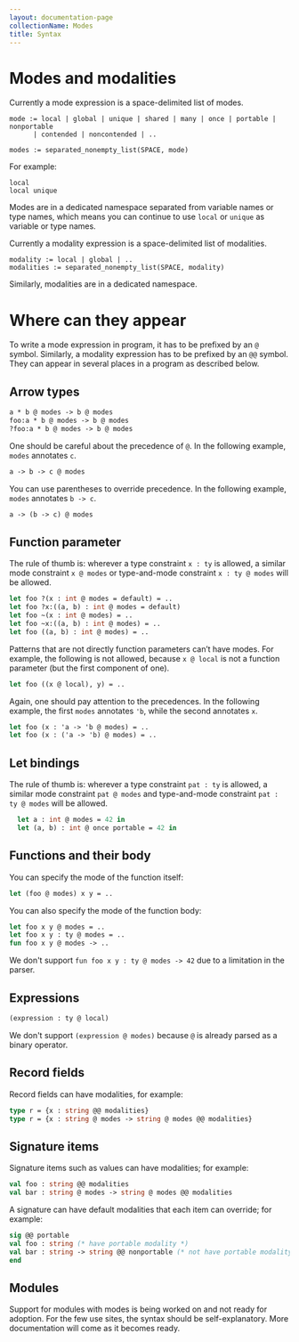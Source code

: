 ```yaml
---
layout: documentation-page
collectionName: Modes
title: Syntax
---
```


# Modes and modalities
Currently a mode expression is a space-delimited list of modes.

```
mode := local | global | unique | shared | many | once | portable | nonportable
      | contended | noncontended | ..

modes := separated_nonempty_list(SPACE, mode)
```

For example:
```
local
local unique
```

Modes are in a dedicated namespace separated from variable names or type names,
which means you can continue to use `local` or `unique` as variable or type
names.

Currently a modality expression is a space-delimited list of modalities.

```
modality := local | global | ..
modalities := separated_nonempty_list(SPACE, modality)
```
Similarly, modalities are in a dedicated namespace.

# Where can they appear

To write a mode expression in program, it has to be prefixed by an `@` symbol.
Similarly, a modality expression has to be prefixed by an `@@` symbol. They can
appear in several places in a program as described below.

## Arrow types
```ocaml
a * b @ modes -> b @ modes
foo:a * b @ modes -> b @ modes
?foo:a * b @ modes -> b @ modes
```

One should be careful about the precedence of `@`. In the following example,
`modes` annotates `c`.
```ocaml
a -> b -> c @ modes
```

You can use parentheses to override precedence. In the
following example, `modes` annotates `b -> c`.
```ocaml
a -> (b -> c) @ modes
```

## Function parameter
The rule of thumb is: wherever a type constraint `x : ty` is allowed, a similar
mode constraint `x @ modes` or type-and-mode constraint `x : ty @ modes` will be
allowed.
```ocaml
let foo ?(x : int @ modes = default) = ..
let foo ?x:((a, b) : int @ modes = default)
let foo ~(x : int @ modes) = ..
let foo ~x:((a, b) : int @ modes) = ..
let foo ((a, b) : int @ modes) = ..
```
Patterns that are not directly function parameters can’t have modes. For
example, the following is not allowed, because `x @ local` is not a function
parameter (but the first component of one).
```ocaml
let foo ((x @ local), y) = ..
```

Again, one should pay attention to the precedences. In the following example, the first
`modes` annotates `'b`, while the second annotates `x`.
```ocaml
let foo (x : 'a -> 'b @ modes) = ..
let foo (x : ('a -> 'b) @ modes) = ..
```

## Let bindings
The rule of thumb is: wherever a type constraint `pat : ty` is allowed, a similar
mode constraint `pat @ modes` and type-and-mode constraint `pat : ty @ modes` will be
allowed.
```ocaml
  let a : int @ modes = 42 in
  let (a, b) : int @ once portable = 42 in
```

## Functions and their body
You can specify the mode of the function itself:
```ocaml
let (foo @ modes) x y = ..
```
You can also specify the mode of the function body:
```ocaml
let foo x y @ modes = ..
let foo x y : ty @ modes = ..
fun foo x y @ modes -> ..
```
We don't support `fun foo x y : ty @ modes -> 42` due to a limitation in the
parser.

## Expressions
```ocaml
(expression : ty @ local)
```
We don't support `(expression @ modes)` because `@` is already parsed as a binary operator.

## Record fields
Record fields can have modalities, for example:
```ocaml
type r = {x : string @@ modalities}
type r = {x : string @ modes -> string @ modes @@ modalities}
```

## Signature items
Signature items such as values can have modalities; for example:
```ocaml
val foo : string @@ modalities
val bar : string @ modes -> string @ modes @@ modalities
```

A signature can have default modalities that each item can override; for example:
```ocaml
sig @@ portable
val foo : string (* have portable modality *)
val bar : string -> string @@ nonportable (* not have portable modality *)
end
```

## Modules
Support for modules with modes is being worked on and not ready for adoption.
For the few use sites, the syntax should be self-explanatory. More documentation will come
as it becomes ready.
